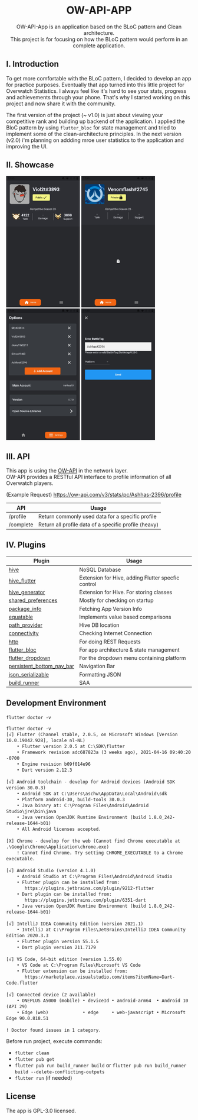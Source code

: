 <h1 align="center">OW-API-APP</h1>

<p align="center">  
OW-API-App is an application based on the BLoC pattern and Clean architecture. <br>
This project is for focusing on how the BLoC pattern would perform in an complete application.
</p>

## I. Introduction
To get more comfortable with the BLoC pattern, I decided to develop an app for practice purposes. Eventually that app turned into this little project for Overwatch Statistics. 
I always feel like it's hard to see your stats, progress and achievements through your phone. That's why I started working on this project and now share it with the community.

The first version of the project (~ v1.0) is just about viewing your competitive rank and building up backend of the application. I applied the BloC pattern by using `flutter_bloc` for state management and tried to implement some of the clean-architecture principles. In the next version (v2.0) i'm planning on addding mroe user statistics to the application and improving the UI. 

## II. Showcase
<p>
  <img src="https://github.com/Ashhas/OW-API-App/blob/master/screenshots/Screenshot_20210508-175330.jpg" width="200">
  <img src="https://github.com/Ashhas/OW-API-App/blob/master/screenshots/Screenshot_20210508-175556.jpg" width="200">
  <img src="https://github.com/Ashhas/OW-API-App/blob/master/screenshots/Screenshot_20210508-175434.jpg" width="200">
  <img src="https://github.com/Ashhas/OW-API-App/blob/master/screenshots/Screenshot_20210508-175352.jpg" width="200">
</p>

## III. API
This app is using the [OW-API](https://ow-api.com/) in the network layer. <br>
OW-API provides a RESTful API interface to profile information of all Overwatch players. 

(Example Request)
https://ow-api.com/v3/stats/pc/Ashhas-2396/profile

API | Usage
------------ | -------------
/profile | Return commonly used data for a specific profile
/complete | Return all profile data of a specific profile (heavy)

## IV. Plugins
Plugin | Usage
------------ | -------------
[hive](https://pub.dev/packages/hive) | NoSQL Database
[hive_flutter](https://pub.dev/packages/hive) | Extension for Hive, adding Flutter specfic control
[hive_generator](https://pub.dev/packages/hive_generator) | Extension for Hive. For storing classes
[shared_preferences](https://pub.dev/packages/shared_preferences) | Mostly for checking on startup
[package_info](https://pub.dev/packages/package_info) | Fetching App Version Info
[equatable](https://pub.dev/packages/equatable) | Implements value based comparisons
[path_provider](https://pub.dev/packages/path_provider) | Hive DB location
[connectivity](https://pub.dev/packages/connectivity) | Checking Internet Connection
[http](https://pub.dev/packages/http) | For doing REST Requests
[flutter_bloc](https://pub.dev/packages/flutter_bloc) | For app architecture & state management
[flutter_dropdown](https://pub.dev/packages/flutter_dropdown) | For the dropdown menu containing platform
[persistent_bottom_nav_bar](https://pub.dev/packages/persistent_bottom_nav_bar) | Navigation Bar
[json_serializable](https://pub.dev/packages/json_serializable) | Formatting JSON
[build_runner](http://build_runner) | SAA

## Development Environment
`flutter doctor -v`
```
flutter doctor -v
[√] Flutter (Channel stable, 2.0.5, on Microsoft Windows [Version 10.0.19042.928], locale nl-NL)
    • Flutter version 2.0.5 at C:\SDK\flutter
    • Framework revision adc687823a (3 weeks ago), 2021-04-16 09:40:20 -0700
    • Engine revision b09f014e96
    • Dart version 2.12.3

[√] Android toolchain - develop for Android devices (Android SDK version 30.0.3)
    • Android SDK at C:\Users\aschw\AppData\Local\Android\sdk
    • Platform android-30, build-tools 30.0.3
    • Java binary at: C:\Program Files\Android\Android Studio\jre\bin\java
    • Java version OpenJDK Runtime Environment (build 1.8.0_242-release-1644-b01)
    • All Android licenses accepted.

[X] Chrome - develop for the web (Cannot find Chrome executable at .\Google\Chrome\Application\chrome.exe)
    ! Cannot find Chrome. Try setting CHROME_EXECUTABLE to a Chrome executable.

[√] Android Studio (version 4.1.0)
    • Android Studio at C:\Program Files\Android\Android Studio
    • Flutter plugin can be installed from:
       https://plugins.jetbrains.com/plugin/9212-flutter
    • Dart plugin can be installed from:
       https://plugins.jetbrains.com/plugin/6351-dart
    • Java version OpenJDK Runtime Environment (build 1.8.0_242-release-1644-b01)

[√] IntelliJ IDEA Community Edition (version 2021.1)
    • IntelliJ at C:\Program Files\JetBrains\IntelliJ IDEA Community Edition 2020.3.3
    • Flutter plugin version 55.1.5
    • Dart plugin version 211.7179

[√] VS Code, 64-bit edition (version 1.55.0)
    • VS Code at C:\Program Files\Microsoft VS Code
    • Flutter extension can be installed from:
       https://marketplace.visualstudio.com/items?itemName=Dart-Code.flutter

[√] Connected device (2 available)
    • ONEPLUS A5000 (mobile) • deviceId • android-arm64  • Android 10 (API 29)
    • Edge (web)             • edge     • web-javascript • Microsoft Edge 90.0.818.51

! Doctor found issues in 1 category.
```

Before run project, execute commands:
- `flutter clean`
- `flutter pub get`
- `flutter pub run build_runner build` or `flutter pub run build_runner build --delete-conflicting-outputs`
- `flutter run` (if needed)

## License
The app is GPL-3.0 licensed.
